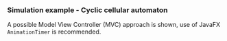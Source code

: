 ### Simulation example - Cyclic cellular automaton

A possible Model View Controller (MVC) approach is shown, use of JavaFX `AnimationTimer` is recommended.


